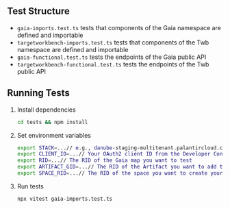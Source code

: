 ## Test Structure
- `gaia-imports.test.ts` tests that components of the Gaia namespace are defined and importable
- `targetworkbench-imports.test.ts` tests that components of the Twb namespace are defined and importable
- `gaia-functional.test.ts` tests the endpoints of the Gaia public API
- `targetworkbench-functional.test.ts` tests the endpoints of the Twb public API

## Running Tests
1. Install dependencies
    ```bash
    cd tests && npm install
    ```
2. Set environment variables
    ```bash
   export STACK=...// e.g., danube-staging-multitenant.palantircloud.com
   export CLIENT_ID=...// Your OAuth2 client ID from the Developer Console
   export RID=...// The RID of the Gaia map you want to test
   export ARTIFACT_GID=...// The RID of the Artifact you want to add to your Gaia map
   export SPACE_RID=...// The RID of the space you want to create your TargetBoard in (can be found in Control Panel)
    ```
3. Run tests
    ```bash
   npx vitest gaia-imports.test.ts
    ```